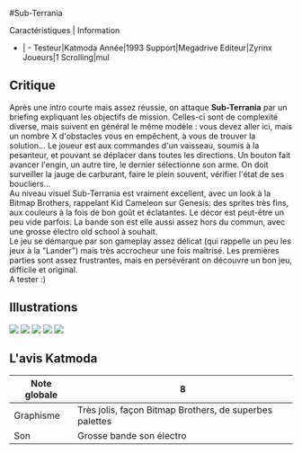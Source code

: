 #Sub-Terrania

Caractéristiques | Information
- | -
Testeur|Katmoda
Année|1993
Support|Megadrive
Editeur|Zyrinx
Joueurs|1
Scrolling|mul

## Critique
Après une intro courte mais assez réussie, on attaque <b>Sub-Terrania</b> par un briefing expliquant les objectifs de mission. Celles-ci sont de complexité diverse, mais suivent en général le même modèle : vous devez aller ici, mais un nombre X d'obstacles vous en empêchent, à vous de trouver la solution... Le joueur est aux commandes d'un vaisseau, soumis à la pesanteur, et pouvant se déplacer dans toutes les directions. Un bouton fait avancer l'engin, un autre tire, le dernier sélectionne son arme. On doit surveiller la jauge de carburant, faire le plein souvent, vérifier l'état de ses boucliers...<br/>Au niveau visuel Sub-Terrania est vraiment excellent, avec un look à la Bitmap Brothers, rappelant Kid Cameleon sur Genesis: des sprites très fins, aux couleurs à la fois de bon goût et éclatantes. Le décor est peut-être un peu vide parfois. La bande son est elle aussi assez hors du commun, avec une grosse électro old school à souhait.<br/>Le jeu se démarque par son gameplay assez délicat (qui rappelle un peu les jeux à la "Lander") mais très accrocheur une fois maîtrisé. Les premières parties sont assez frustrantes, mais en persévérant on découvre un bon jeu, difficile et original. <br/>A tester :)

## Illustrations
![](http://www.shmup.com/images/thumbs/sub-terrania.jpg)
![](http://www.shmup.com/images/thumbs/sub-terrania-2.jpg)
![](http://www.shmup.com/images/thumbs/)
![](http://www.shmup.com/images/thumbs/)
![](http://www.shmup.com/images/thumbs/)

## L'avis Katmoda
Note globale|8
-|-
Graphisme|Très jolis, façon Bitmap Brothers, de superbes palettes
Son|Grosse bande son électro
